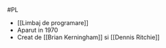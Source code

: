 #PL 

- [[Limbaj de programare]]
- Aparut in 1970
- Creat de [[Brian Kerningham]] si [[Dennis Ritchie]]